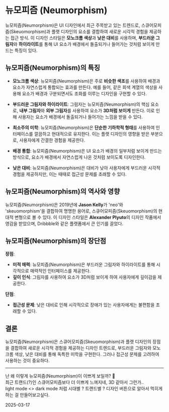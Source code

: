 # 뉴모피즘 (Neumorphism)
뉴모피즘(Neumorphism)은 UI 디자인에서 최근 주목받고 있는 트렌드로, 스큐어모피즘(Skeuomorphism)과 플랫 디자인의 요소를 결합하여 새로운 시각적 경험을 제공하는 접근 방식. 이 디자인 스타일은 **모노크롬 색상**과 **낮은 대비**를 사용하며, **부드러운 그림자**와 **하이라이트**를 통해 UI 요소가 배경에서 돌출되거나 들어가는 것처럼 보이게 만드는 특징이 있다.

## 뉴모피즘(Neumorphism)의 특징
- **모노크롬 색상**: 뉴모피즘(Neumorphism)은 주로 **비슷한 색조**를 사용하여 배경과 요소가 자연스럽게 통합되는 효과를 만든다. 예를 들어, 같은 회색 계열의 색상을 사용해 요소가 배경과 구분되면서도 조화를 이루는 디자인을 구현할 수 있다.

- **부드러운 그림자와 하이라이트**: 그림자는 뉴모피즘(Neumorphism)의 핵심 요소로, **내부 그림자**와 **외부 그림자**를 사용하여 요소가 **3D처럼 보이게** 만든다. 이로 인해 사용자는 요소가 배경에서 돌출되거나 들어가는 느낌을 받을 수 있다.

- **최소주의 미학**: 뉴모피즘(Neumorphism)은 **단순한 기하학적 형태**를 사용하여 인터페이스를 깔끔하고 현대적으로 유지한다. 이는 플랫 디자인의 영향을 받은 부분으로, 사용자에게 간결한 경험을 제공한다.

- **배경 통합**: 뉴모피즘(Neumorphism)은 UI 요소가 배경의 일부처럼 보이게 만드는 방식으로, 요소가 배경에서 자연스럽게 나온 것처럼 보이도록 디자인한다.

- **낮은 대비**: 뉴모피즘(Neumorphism)은 대비가 낮아 사용자에게 부드러운 시각적 경험을 제공하지만, 이는 때때로 접근성 문제를 초래할 수 있다.

## 뉴모피즘(Neumorphism)의 역사와 영향
뉴모피즘(Neumorphism)은 2019년에 **Jason Kelly**가 'neo'와 'skeuomorphism'을 결합하여 명명한 용어로, 스큐어모피즘(Skeuomorphism)의 현대적 변형으로 볼 수 있다. 이 디자인 스타일은 **Alexander Plyuto**의 디자인 작품에서 영감을 받았으며, Dribbble와 같은 플랫폼에서 큰 인기를 끌었다.

## 뉴모피즘(Neumorphism)의 장단점
**장점**:
- **미적 매력**: 뉴모피즘(Neumorphism)은 부드러운 그림자와 하이라이트를 통해 시각적으로 매력적인 인터페이스를 제공한다.
- **깊이 인식**: 그림자를 사용하여 요소가 3D처럼 보이게 하여 사용자에게 깊이감을 제공한다.

**단점**:
- **접근성 문제**: 낮은 대비로 인해 시각적으로 장애가 있는 사용자에게는 불편함을 초래할 수 있다.

## 결론
뉴모피즘(Neumorphism)은 스큐어모피즘(Skeuomorphism)과 플랫 디자인의 장점을 결합하여 새로운 시각적 경험을 제공하는 디자인 트렌드로, 부드러운 그림자와 모노크롬 색상, 낮은 대비를 통해 독특한 미학을 구현한다. 그러나 접근성 문제를 고려하여 사용하는 것이 중요하다.



***
난 왜 이렇게 뉴모피즘(Neumorphism)이 이쁘게 보일까? 🤔<br>
최근 트랜드(?)인 스큐어모피즘보다 더 이쁘게 느껴지네, 3D 같아서 그런가..<br>
light mode <> dark mode 처럼 시대별 ? 트랜드별 ? 디자인 버튼으로 알아서 먹히게 하는 걸 만들어보고싶다.

2025-03-17 